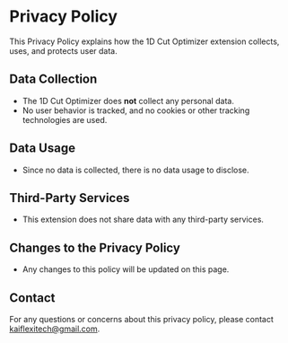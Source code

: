 # Privacy Policy

This Privacy Policy explains how the 1D Cut Optimizer extension collects, uses, and protects user data.

## Data Collection
- The 1D Cut Optimizer does **not** collect any personal data.
- No user behavior is tracked, and no cookies or other tracking technologies are used.

## Data Usage
- Since no data is collected, there is no data usage to disclose.

## Third-Party Services
- This extension does not share data with any third-party services.

## Changes to the Privacy Policy
- Any changes to this policy will be updated on this page.

## Contact
For any questions or concerns about this privacy policy, please contact [kaiflexitech@gmail.com](mailto:kaiflexitech@gmail.com).
